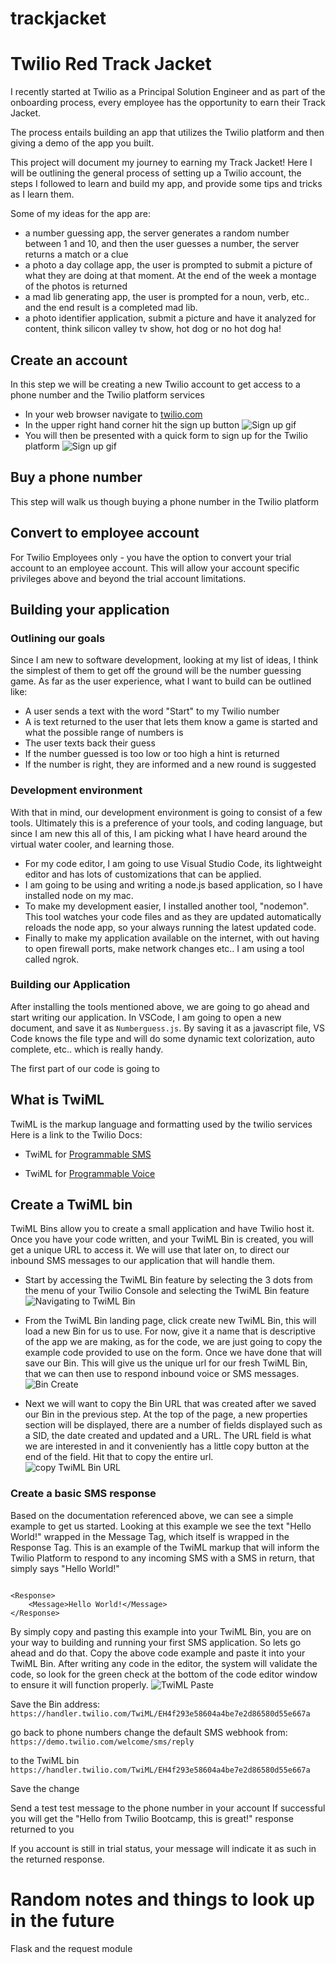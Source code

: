 # trackjacket


# Twilio Red Track Jacket 

I recently started at Twilio as a Principal Solution Engineer and as part of the onboarding process, every employee has the opportunity to earn their Track Jacket. 

The process entails building an app that utilizes the Twilio platform and then giving a demo of the app you built. 

This project will document my journey to earning my Track Jacket! Here I will be outlining the general process of setting up a Twilio account, the steps I followed to learn and build my app, and provide some tips and tricks as I learn them. 

Some of my ideas for the app are: 
- a number guessing app, the server generates a random number between 1 and 10, and then the user guesses a number, the server returns a match or a clue 
- a photo a day collage app, the user is prompted to submit a picture of what they are doing at that moment. At the end of the week a montage of the photos is returned
- a mad lib generating app, the user is prompted for a noun, verb, etc.. and the end result is a completed mad lib.
- a photo identifier application, submit a picture and have it analyzed for content, think silicon valley tv show, hot dog or no hot dog ha! 


## Create an account
In this step we will be creating a new Twilio account to get access to a phone number and the Twilio platform services

- In your web browser navigate to [twilio.com](https://twilio.com)
- In the upper right hand corner hit the sign up button 
![Sign up gif](images/signup.gif?raw=true "Signup gif")
- You will then be presented with a quick form to sign up for the Twilio platform 
![Sign up gif](images/signupform.png?raw=true "Signup form")

## Buy a phone number
This step will walk us though buying a phone number in the Twilio platform 

## Convert to employee account
For Twilio Employees only - you have the option to convert your trial account to an employee account. This will allow your account specific privileges above and beyond the trial account limitations. 



## Building your application 
### Outlining our goals 
Since I am new to software development, looking at my list of ideas, I think the simplest of them to get off the ground will be the number guessing game. As far as the user experience, what I want to build can be outlined like:  
* A user sends a text with the word "Start" to my Twilio number
* A is text returned to the user that lets them know a game is started and what the possible range of numbers is
* The user texts back their guess 
* If the number guessed is too low or too high a hint is returned
* If the number is right, they are informed and a new round is suggested

### Development environment 
With that in mind, our development environment is going to consist of a few tools. Ultimately this is a preference of your tools, and coding language, but since I am new this all of this, I am picking what I have heard around the virtual water cooler, and learning those. 
* For my code editor, I am going to use Visual Studio Code, its lightweight editor and has lots of customizations that can be applied. 
* I am going to be using and writing a node.js based application, so I have installed node on my mac. 
* To make my development easier, I installed another tool, "nodemon". This tool watches your code files and as they are updated automatically reloads the node app, so your always running the latest updated code. 
* Finally to make my application available on the internet, with out having to open firewall ports, make network changes etc.. I am using a tool called ngrok. 

### Building our Application 

After installing the tools mentioned above, we are going to go ahead and start writing our application. In VSCode, I am going to open a new document, and save it as `Numberguess.js`. By saving it as a javascript file, VS Code knows the file type and will do some dynamic text colorization, auto complete, etc.. which is really handy. 

The first part of our code is going to 






## What is TwiML
TwiML is the markup language and formatting used by the twilio services 
Here is a link to the Twilio Docs:
 
- TwiML for [Programmable SMS](https://www.twilio.com/docs/sms/TwiML)

- TwiML for [Programmable Voice](https://www.twilio.com/docs/voice/TwiML)

## 



## Create a TwiML bin

TwiML Bins allow you to create a small application and have Twilio host it. Once you have your code written, and your TwiML Bin is created, you will get a unique URL to access it. We will use that later on, to direct our inbound SMS messages to our application that will handle them. 

- Start by accessing the TwiML Bin feature by selecting the 3 dots from the menu of your Twilio Console and selecting the TwiML Bin feature  
![Navigating to TwiML Bin](images/twimlbinnav.gif?raw=true "Twiml Bin Nav")  

- From the TwiML Bin landing page, click create new TwiML Bin, this will load a new Bin for us to use. For now, give it a name that is descriptive of the app we are making, as for the code, we are just going to copy the example code provided to use on the form. Once we have done that will save our Bin. This will give us the unique url for our fresh TwiML Bin, that we can then use to respond inbound voice or SMS messages.  
![Bin Create](images/bincreate.gif?raw=true "TwiMLbin create")  

- Next we will want to copy the Bin URL that was created after we saved our Bin in the previous step. At the top of the page, a new properties section will be displayed, there are a number of fields displayed such as a SID, the date created and updated and a URL. The URL field is what we are interested in and it conveniently has a little copy button at the end of the field. Hit that to copy the entire url.  
![copy TwiML Bin URL](images/bincopy.gif?raw=true "Twiml Bin copy")  

### Create a basic SMS response

Based on the documentation referenced above, we can see a simple example to get us started. Looking at this example we see the text "Hello World!" wrapped in the Message Tag, which itself is wrapped in the Response Tag. This is an example of the TwiML markup that will inform the Twilio Platform to respond to any incoming SMS with a SMS in return, that simply says "Hello World!"

```

<Response>
    <Message>Hello World!</Message>
</Response>

```
By simply copy and pasting this example into your TwiML Bin, you are on your way to building and running your first SMS application. So lets go ahead and do that. 
Copy the above code example and paste it into your TwiML Bin. After writing any code in the editor, the system will validate the code, so look for the green check at the bottom of the code editor window to ensure it will function properly. 
![TwiML Paste](images/pasteTwiML.gif?raw=true "TwiML paste")

Save the Bin address:
` https://handler.twilio.com/TwiML/EH4f293e58604a4be7e2d86580d55e667a`

go back to phone numbers
change the default SMS webhook from:
`https://demo.twilio.com/welcome/sms/reply`

to the TwiML bin
`https://handler.twilio.com/TwiML/EH4f293e58604a4be7e2d86580d55e667a`

Save the change

Send a test test message to the phone number in your account
If successful you will get the "Hello from Twilio Bootcamp, this is great!" response returned to you

If you account is still in trial status, your message will indicate it as such in the returned response.



# Random notes and things to look up in the future
  Flask and the request module 